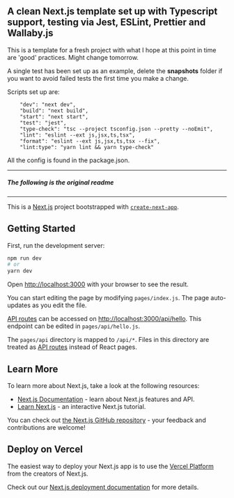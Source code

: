 ## A clean Next.js template set up with Typescript support, testing via Jest, ESLint, Prettier and Wallaby.js

This is a template for a fresh project with what I hope at this point in time are 'good' practices. Might change tomorrow.

A single test has been set up as an example, delete the **snapshots** folder if you want to avoid failed tests the first time you make a change.

Scripts set up are:

```
    "dev": "next dev",
    "build": "next build",
    "start": "next start",
    "test": "jest",
    "type-check": "tsc --project tsconfig.json --pretty --noEmit",
    "lint": "eslint --ext js,jsx,ts,tsx",
    "format": "eslint --ext js,jsx,ts,tsx --fix",
    "lint:type": "yarn lint && yarn type-check"
  ```
All the config is found in the package.json. 

---

##### The following is the original readme

---

This is a [Next.js](https://nextjs.org/) project bootstrapped with [`create-next-app`](https://github.com/vercel/next.js/tree/canary/packages/create-next-app).

## Getting Started

First, run the development server:

```bash
npm run dev
# or
yarn dev
```

Open [http://localhost:3000](http://localhost:3000) with your browser to see the result.

You can start editing the page by modifying `pages/index.js`. The page auto-updates as you edit the file.

[API routes](https://nextjs.org/docs/api-routes/introduction) can be accessed on [http://localhost:3000/api/hello](http://localhost:3000/api/hello). This endpoint can be edited in `pages/api/hello.js`.

The `pages/api` directory is mapped to `/api/*`. Files in this directory are treated as [API routes](https://nextjs.org/docs/api-routes/introduction) instead of React pages.

## Learn More

To learn more about Next.js, take a look at the following resources:

- [Next.js Documentation](https://nextjs.org/docs) - learn about Next.js features and API.
- [Learn Next.js](https://nextjs.org/learn) - an interactive Next.js tutorial.

You can check out [the Next.js GitHub repository](https://github.com/vercel/next.js/) - your feedback and contributions are welcome!

## Deploy on Vercel

The easiest way to deploy your Next.js app is to use the [Vercel Platform](https://vercel.com/new?utm_medium=default-template&filter=next.js&utm_source=create-next-app&utm_campaign=create-next-app-readme) from the creators of Next.js.

Check out our [Next.js deployment documentation](https://nextjs.org/docs/deployment) for more details.

